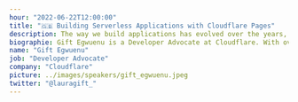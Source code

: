 ```yaml
---
hour: "2022-06-22T12:00:00"
title: "🇬🇧 Building Serverless Applications with Cloudflare Pages"
description: The way we build applications has evolved over the years, we can now build a full-stack application all without having to configure or manage our own servers. This talk will cover how Cloudflare Pages is enabling developers to build and deploy their applications on Cloudflare's Edge network!
biographie: Gift Egwuenu is a Developer Advocate at Cloudflare. With over 5 years of experience in web development and building tools to help businesses grow. In her previous role, she worked as a front-end developer. She is now working in developer relations. Gift shares her experience in Web Development, Jamstack, Career Related topics, with the goal of helping people level up their skills in the industry.
name: "Gift Egwuenu"
job: "Developer Advocate"
company: "Cloudflare"
picture: ../images/speakers/gift_egwuenu.jpeg
twitter: "@lauragift_"
---
```

